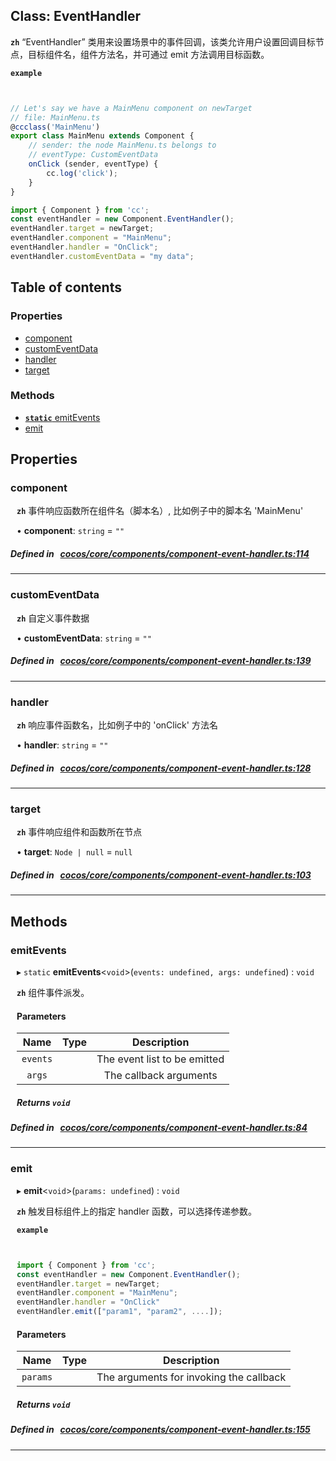 
## Class: EventHandler






**`zh`** 
“EventHandler” 类用来设置场景中的事件回调，该类允许用户设置回调目标节点，目标组件名，组件方法名，并可通过 emit 方法调用目标函数。




**`example`**

```ts


// Let's say we have a MainMenu component on newTarget
// file: MainMenu.ts
@ccclass('MainMenu')
export class MainMenu extends Component {
    // sender: the node MainMenu.ts belongs to
    // eventType: CustomEventData
    onClick (sender, eventType) {
        cc.log('click');
    }
}

import { Component } from 'cc';
const eventHandler = new Component.EventHandler();
eventHandler.target = newTarget;
eventHandler.component = "MainMenu";
eventHandler.handler = "OnClick";
eventHandler.customEventData = "my data";


```


<div class="table-of-content">
<h2>Table of contents</h2>


### Properties

- [ component](#component)
- [ customEventData](#customEventData)
- [ handler](#handler)
- [ target](#target)

### Methods

- [ **`static`**  emitEvents](#emitEvents)
- [ emit](#emit)
</div>

## Properties


### component
<div style="margin-left: 10px;">



**`zh`** 
事件响应函数所在组件名（脚本名）, 比如例子中的脚本名 'MainMenu'





•  **component**:
`string`  = `""`
</div>

##### Defined in &nbsp;   [cocos/core/components/component-event-handler.ts:114](https://github.com/cocos-creator/engine/blob/c7bf6b8a9/cocos/core/components/component-event-handler.ts#L114)&nbsp;


___


### customEventData
<div style="margin-left: 10px;">



**`zh`** 
自定义事件数据





•  **customEventData**:
`string`  = `""`
</div>

##### Defined in &nbsp;   [cocos/core/components/component-event-handler.ts:139](https://github.com/cocos-creator/engine/blob/c7bf6b8a9/cocos/core/components/component-event-handler.ts#L139)&nbsp;


___


### handler
<div style="margin-left: 10px;">



**`zh`** 
响应事件函数名，比如例子中的 'onClick' 方法名





•  **handler**:
`string`  = `""`
</div>

##### Defined in &nbsp;   [cocos/core/components/component-event-handler.ts:128](https://github.com/cocos-creator/engine/blob/c7bf6b8a9/cocos/core/components/component-event-handler.ts#L128)&nbsp;


___


### target
<div style="margin-left: 10px;">



**`zh`** 
事件响应组件和函数所在节点





•  **target**:
`Node | null`  = `null`
</div>

##### Defined in &nbsp;   [cocos/core/components/component-event-handler.ts:103](https://github.com/cocos-creator/engine/blob/c7bf6b8a9/cocos/core/components/component-event-handler.ts#L103)&nbsp;


___

<!---->
## Methods

### emitEvents

<div style="margin-left: 10px;">

▸ `static`  **emitEvents**<`void`\>(`events: undefined, args: undefined`) : `void`



**`zh`** 
组件事件派发。




#### Parameters

| Name | Type | Description |
| :------: | :------: | :------: |
| `events` |  | The event list to be emitted  |
| `args` |  | The callback arguments  |


##### Returns `void`
</div>

##### Defined in &nbsp;   [cocos/core/components/component-event-handler.ts:84](https://github.com/cocos-creator/engine/blob/c7bf6b8a9/cocos/core/components/component-event-handler.ts#L84)&nbsp;
___
### emit

<div style="margin-left: 10px;">

▸   **emit**<`void`\>(`params: undefined`) : `void`



**`zh`** 触发目标组件上的指定 handler 函数，可以选择传递参数。



**`example`**

```ts


import { Component } from 'cc';
const eventHandler = new Component.EventHandler();
eventHandler.target = newTarget;
eventHandler.component = "MainMenu";
eventHandler.handler = "OnClick"
eventHandler.emit(["param1", "param2", ....]);


```



#### Parameters

| Name | Type | Description |
| :------: | :------: | :------: |
| `params` |  | The arguments for invoking the callback  |


##### Returns `void`
</div>

##### Defined in &nbsp;   [cocos/core/components/component-event-handler.ts:155](https://github.com/cocos-creator/engine/blob/c7bf6b8a9/cocos/core/components/component-event-handler.ts#L155)&nbsp;
___
<!---->




